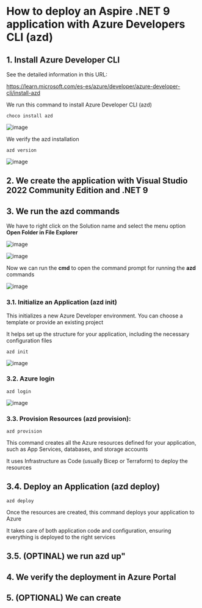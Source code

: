 # How to deploy an Aspire .NET 9 application with Azure Developers CLI (azd)

## 1. Install Azure Developer CLI

See the detailed information in this URL:

https://learn.microsoft.com/es-es/azure/developer/azure-developer-cli/install-azd

We run this command to install Azure Developer CLI (azd)

```
choco install azd
```

![image](https://github.com/user-attachments/assets/6b73786f-45b3-47ac-b471-47b461319b6d)

We verify the azd installation

```
azd version
```

![image](https://github.com/user-attachments/assets/aa03eec7-8c2e-4701-8ac9-70ba42ea8163)

## 2. We create the application with Visual Studio 2022 Community Edition and .NET 9



## 3. We run the azd commands

We have to right click on the Solution name and select the menu option **Open Folder in File Explorer**

![image](https://github.com/user-attachments/assets/529962f1-a57d-47cc-9a71-ec88cfe4a2c6)

![image](https://github.com/user-attachments/assets/fd817677-f95f-47a9-8f92-960f17f5abb5)

Now we can run the **cmd** to open the command prompt for running the **azd** commands

![image](https://github.com/user-attachments/assets/dc8e4237-d605-4a61-9c7d-20c877fb6496)

### 3.1. Initialize an Application (azd init)

This initializes a new Azure Developer environment. You can choose a template or provide an existing project

It helps set up the structure for your application, including the necessary configuration files

```
azd init
```

![image](https://github.com/user-attachments/assets/a01143c3-cb8d-46ed-b3f7-5f235dcccc6d)

### 3.2. Azure login

```
azd login
```

![image](https://github.com/user-attachments/assets/87f36c28-b434-4468-8dd1-3c5c60a7a817)


### 3.3. Provision Resources (azd provision):

```
azd provision
```

This command creates all the Azure resources defined for your application, such as App Services, databases, and storage accounts

It uses Infrastructure as Code (usually Bicep or Terraform) to deploy the resources

## 3.4. Deploy an Application (azd deploy)

```
azd deploy
```

Once the resources are created, this command deploys your application to Azure

It takes care of both application code and configuration, ensuring everything is deployed to the right services

## 3.5. (OPTINAL) we run azd up"



## 4. We verify the deployment in Azure Portal



## 5. (OPTIONAL) We can create 


